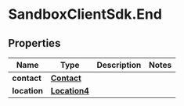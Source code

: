# SandboxClientSdk.End

## Properties
Name | Type | Description | Notes
------------ | ------------- | ------------- | -------------
**contact** | [**Contact**](Contact.md) |  | 
**location** | [**Location4**](Location4.md) |  | 
